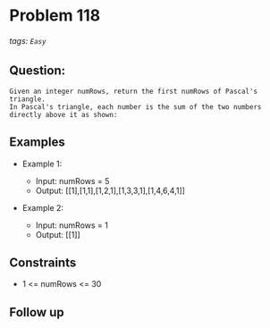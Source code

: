 # Problem 118
###### tags: `Easy`

## Question:
```
Given an integer numRows, return the first numRows of Pascal's triangle.
In Pascal's triangle, each number is the sum of the two numbers directly above it as shown:
```

## Examples
* Example 1:
	* Input: numRows = 5
	* Output: [[1],[1,1],[1,2,1],[1,3,3,1],[1,4,6,4,1]]

* Example 2:
	* Input: numRows = 1
	* Output: [[1]]

## Constraints
* 1 <= numRows <= 30

## Follow up

